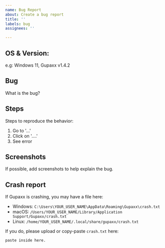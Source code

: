```yaml
---
name: Bug Report
about: Create a bug report
title: ''
labels: bug
assignees: ''

---
```


## OS & Version:
e.g: Windows 11, Gupaxx v1.4.2

## Bug
What is the bug?

## Steps
Steps to reproduce the behavior:
1. Go to '...'
2. Click on '....'
3. See error

## Screenshots
If possible, add screenshots to help explain the bug.

## Crash report
If Gupaxx is crashing, you may have a file here:

- Windows: `C:\Users\YOUR_USER_NAME\AppData\Roaming\Gupaxx\crash.txt`
- macOS: `/Users/YOUR_USER_NAME/Library/Application Support/Gupaxx/crash.txt`
- Linux: `/home/YOUR_USER_NAME/.local/share/gupaxx/crash.txt`

If you do, please upload or copy-paste `crash.txt` here:
```
paste inside here.
```
